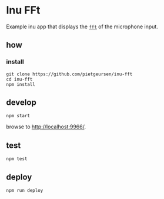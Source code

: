 # Inu FFt 

Example inu app that displays the [`fft`](https://en.wikipedia.org/wiki/Fast_Fourier_transform) of the microphone input.

## how

### install

```
git clone https://github.com/pietgeursen/inu-fft
cd inu-fft
npm install
```

## develop

```
npm start
```

browse to <http://localhost:9966/>.

## test

```
npm test
```

## deploy

```
npm run deploy
```
